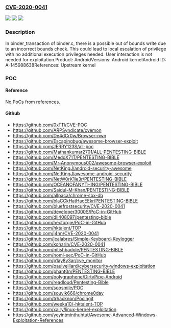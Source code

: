 ### [CVE-2020-0041](https://cve.mitre.org/cgi-bin/cvename.cgi?name=CVE-2020-0041)
![](https://img.shields.io/static/v1?label=Product&message=Android&color=blue)
![](https://img.shields.io/static/v1?label=Version&message=n%2Fa&color=blue)
![](https://img.shields.io/static/v1?label=Vulnerability&message=Elevation%20of%20privilege&color=brighgreen)

### Description

In binder_transaction of binder.c, there is a possible out of bounds write due to an incorrect bounds check. This could lead to local escalation of privilege with no additional execution privileges needed. User interaction is not needed for exploitation.Product: AndroidVersions: Android kernelAndroid ID: A-145988638References: Upstream kernel

### POC

#### Reference
No PoCs from references.

#### Github
- https://github.com/0xT11/CVE-POC
- https://github.com/ARPSyndicate/cvemon
- https://github.com/De4dCr0w/Browser-pwn
- https://github.com/Escapingbug/awesome-browser-exploit
- https://github.com/JERRY123S/all-poc
- https://github.com/Mathankumar2701/ALL-PENTESTING-BIBLE
- https://github.com/MedoX71T/PENTESTING-BIBLE
- https://github.com/Mr-Anonymous002/awesome-browser-exploit
- https://github.com/NetKingJ/android-security-awesome
- https://github.com/NetKingJ/awesome-android-security
- https://github.com/NetW0rK1le3r/PENTESTING-BIBLE
- https://github.com/OCEANOFANYTHING/PENTESTING-BIBLE
- https://github.com/Saidul-M-Khan/PENTESTING-BIBLE
- https://github.com/allpaca/chrome-sbx-db
- https://github.com/blaCCkHatHacEEkr/PENTESTING-BIBLE
- https://github.com/bluefrostsecurity/CVE-2020-0041
- https://github.com/developer3000S/PoC-in-GitHub
- https://github.com/dli408097/pentesting-bible
- https://github.com/hectorgie/PoC-in-GitHub
- https://github.com/hktalent/TOP
- https://github.com/j4nn/CVE-2020-0041
- https://github.com/jcalabres/Simple-Keyboard-Keylogger
- https://github.com/koharin/CVE-2020-0041
- https://github.com/nitishbadole/PENTESTING-BIBLE
- https://github.com/nomi-sec/PoC-in-GitHub
- https://github.com/p1ay8y3ar/cve_monitor
- https://github.com/paulveillard/cybersecurity-windows-exploitation
- https://github.com/phant0n/PENTESTING-BIBLE
- https://github.com/polygraphene/DirtyPipe-Android
- https://github.com/readloud/Pentesting-Bible
- https://github.com/soosmile/POC
- https://github.com/souvik666/chrome0day
- https://github.com/trhacknon/Pocingit
- https://github.com/weeka10/-hktalent-TOP
- https://github.com/xairy/linux-kernel-exploitation
- https://github.com/yeyintminthuhtut/Awesome-Advanced-Windows-Exploitation-References

